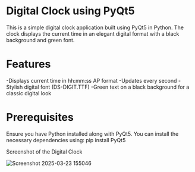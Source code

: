 # Digital Clock using PyQt5
This is a simple digital clock application built using PyQt5 in Python. The clock displays the current time in an elegant digital format with a black background and green font.

# Features
-Displays current time in hh:mm:ss AP format
-Updates every second
-Stylish digital font (DS-DIGIT.TTF)
-Green text on a black background for a classic digital look

# Prerequisites
Ensure you have Python installed along with PyQt5. You can install the necessary dependencies using: pip install PyQt5


Screenshot of the Digital Clock

![Screenshot 2025-03-23 155046](https://github.com/user-attachments/assets/c3de6f45-8a8b-42df-ac57-092c50257d11)
